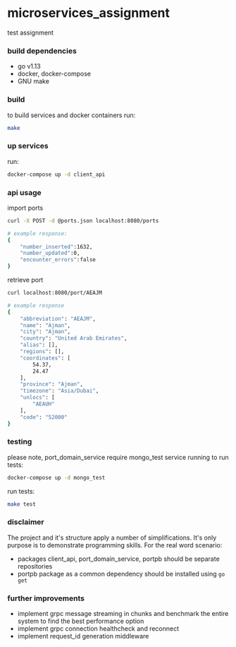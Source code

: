 # microservices_assignment

test assignment


### build dependencies

* go v1.13
* docker, docker-compose
* GNU make

### build

to build services and docker containers run:
```sh
make
```

### up services

run:
```sh
docker-compose up -d client_api
```

### api usage

import ports
```sh
curl -X POST -d @ports.json localhost:8080/ports

# example response:
{
    "number_inserted":1632,
    "number_updated":0,
    "encounter_errors":false
}
```

retrieve port
```sh
curl localhost:8080/port/AEAJM

# example response
{
    "abbreviation": "AEAJM",
    "name": "Ajman",
    "city": "Ajman",
    "country": "United Arab Emirates",
    "alias": [],
    "regions": [],
    "coordinates": [
        54.37,
        24.47
    ],
    "province": "Ajman",
    "timezone": "Asia/Dubai",
    "unlocs": [
        "AEAUH"
    ],
    "code": "52000"
}
```

### testing

please note, port_domain_service require mongo_test service running to run tests:
```sh
docker-compose up -d mongo_test
``` 

run tests:
```sh
make test
```

### disclaimer

The project and it's structure apply a number of simplifications. It's only purpose is to demonstrate programming skills. For the real word scenario:
* packages client_api, port_domain_service, portpb should be separate repositories
* portpb package as a common dependency should be installed using `go get`

### further improvements

* implement grpc message streaming in chunks and benchmark the entire system to find the best performance option 
* implement grpc connection healthcheck and reconnect
* implement request_id generation middleware

